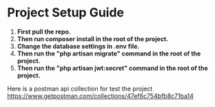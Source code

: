 <h1>Project Setup Guide</h1>

<ol>
<li><b>First pull the repo.</b></li>
<li><b>Then run composer install in the root of the project.</b></li>
<li><b>Change the database settings in .env file.</b></li>
<li><b>Then run the "php artisan migrate" command in the root of the project.</b></li>
<li><b>Then run the "php artisan jwt:secret" command in the root of the project.</b></li>
</ol>

Here is a postman api collection for test the project 
<a target="_blank" href="https://www.getpostman.com/collections/47ef6c754bfb8c71ba14"> https://www.getpostman.com/collections/47ef6c754bfb8c71ba14 </a>
